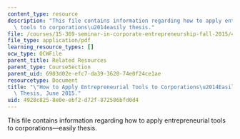 ```yaml
---
content_type: resource
description: "This file contains information regarding how to apply entrepreneurial\
  \ tools to corporations\u2014easily thesis."
file: /courses/15-369-seminar-in-corporate-entrepreneurship-fall-2015/4928c8258e0eebf2d72f872586bfd0d4_MIT15_369F15_ThesisFinal.pdf
file_type: application/pdf
learning_resource_types: []
ocw_type: OCWFile
parent_title: Related Resources
parent_type: CourseSection
parent_uid: 6903d02e-efc7-da39-3620-74e0f24ce1ae
resourcetype: Document
title: "\"How to Apply Entrepreneurial Tools to Corporations\u2014Easily!\" MIT Sloan\
  \ Thesis, June 2015."
uid: 4928c825-8e0e-ebf2-d72f-872586bfd0d4
---
```

This file contains information regarding how to apply entrepreneurial tools to corporations—easily thesis.


